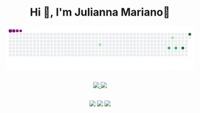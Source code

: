 <div align="center">
  <h1> Hi 👋, I'm Julianna Mariano💫</h1>
</div >

![snake gif](https://github.com/juliannamariano/juliannamariano/blob/output/github-contribution-grid-snake.gif)
##
<!-- Tabela com informação -->
<div align="center">
<a href="https://github.com/juliannamariano">
<img loading="lazy" height="150em" src="https://github-readme-stats.vercel.app/api/top-langs/?username=juliannamariano&layout=compact&langs_count=7&theme=Merlot"/>
<img loading="lazy" height="150em" src="https://github-readme-stats.vercel.app/api?username=juliannamariano&show_icons=true&theme=Merlot&include_all_commits=true&count_private=true"/>
</div>


<!--Linha divisória -->
##
<div align="center">
<!--<a href="https://www.youtube.com/seu-canal-youtube-aqui" target="_blank"><img loading="lazy" src="https://img.shields.io/badge/YouTube-FF0000?style=for-the-badge&logo=youtube&logoColor=white" target="_blank"></a>-->
<a href="https://instagram.com/juumarianoo" target="_blank"><img loading="lazy" src="https://img.shields.io/badge/-Instagram-%23E4405F?style=for-the-badge&logo=instagram&logoColor=white" target="_blank"></a>
<!--<a href="https://www.twitch.tv/seu-usuário-aqui" target="_blank"><img loading="lazy" src="https://img.shields.io/badge/Twitch-9146FF?style=for-the-badge&logo=twitch&logoColor=white" target="_blank"></a>-->
<a href = "mailto:contato@juumarianoo27@gmail.com"><img loading="lazy" src="https://img.shields.io/badge/Gmail-D14836?style=for-the-badge&logo=gmail&logoColor=white" target="_blank"></a>
<a href="https://www.linkedin.com/in/juliannamariano" target="_blank"><img loading="lazy" src="https://img.shields.io/badge/-LinkedIn-%230077B5?style=for-the-badge&logo=linkedin&logoColor=white" target="_blank"></a>   
</div align="center">

